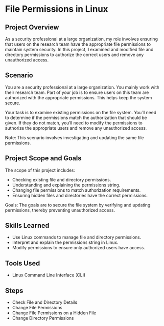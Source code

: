 # File Permissions in Linux

## Project Overview

As a security professional at a large organization, my role involves ensuring that users on the research team have the appropriate file permissions to maintain system security. In this project, I examined and modified file and directory permissions to authorize the correct users and remove any unauthorized access.

## Scenario

You are a security professional at a large organization. You mainly work with their research team. Part of your job is to ensure users on this team are authorized with the appropriate permissions. This helps keep the system secure. 

Your task is to examine existing permissions on the file system. You’ll need to determine if the permissions match the authorization that should be given. If they do not match, you’ll need to modify the permissions to authorize the appropriate users and remove any unauthorized access.

Note: This scenario involves investigating and updating the same file permissions.

## Project Scope and Goals

The scope of this project includes:
- Checking existing file and directory permissions.
- Understanding and explaining the permissions string.
- Changing file permissions to match authorization requirements.
- Ensuring hidden files and directories have the correct permissions.

Goals:
The goals are to secure the file system by verifying and updating permissions, thereby preventing unauthorized access.

## Skills Learned

- Use Linux commands to manage file and directory permissions.
- Interpret and explain the permissions string in Linux.
- Modify permissions to ensure only authorized users have access.

## Tools Used

- Linux Command Line Interface (CLI)

## Steps

- Check File and Directory Details
- Change File Permissions
- Change File Permissions on a Hidden File
- Change Directory Permissions
